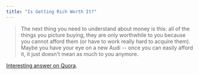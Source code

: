 ```yaml
---
title: "Is Getting Rich Worth It?"
---
```

<blockquote><p>
  The next thing you need to understand about money is this: all of the things you picture buying, they are only worthwhile to you because you cannot afford them (or have to work really hard to acquire them). Maybe you have your eye on a new Audi -- once you can easily afford it, it just doesn't mean as much to you anymore.
</p></blockquote>
<p><a href="http://www.quora.com/Wealth/Is-getting-rich-worth-it#ans1631599">Interesting answer on Quora</a>.</p>

